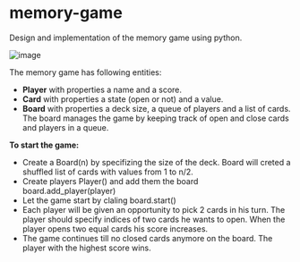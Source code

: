 # memory-game
Design and implementation of the memory game using python.

![image](https://github.com/igrynok/memory-game/assets/2496117/53883e68-c929-43b1-bfca-d5bad1a8972b)

The memory game has following entities:
- **Player** with properties a name and a score.
- **Card** with properties a state (open or not) and a value.
- **Board** with properties a deck size, a queue of players and a list of cards. The board manages the game by keeping track of open and close cards and players in a queue.

**To start the game:**
* Create a Board(n) by specifizing the size of the deck. Board will creted a shuffled list of cards with values from 1 to n/2.
* Create players Player() and add them the board board.add_player(player)
* Let the game start by claling board.start()
* Each player will be given an opportunity to pick 2 cards in his turn. The player should specify indices of two cards he wants to open. When the player opens two equal cards his score increases.
* The game continues till no closed cards anymore on the board. The player with the highest score wins.  


